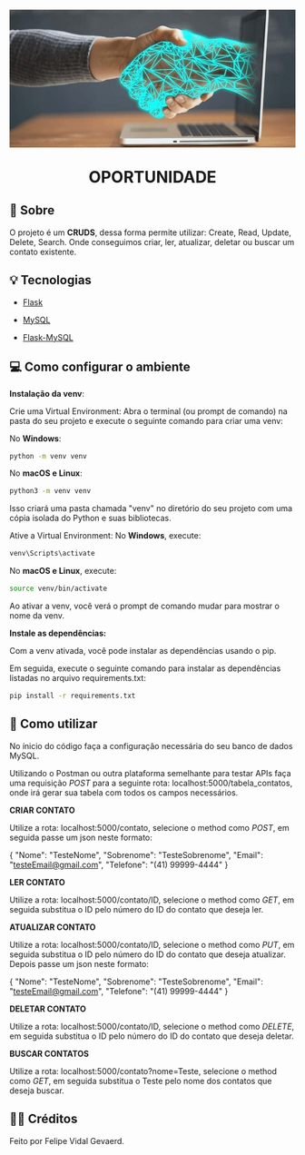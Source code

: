 <h1 align="center">
<img src= "./src/image.png"/>
<p>OPORTUNIDADE</p>
</h1>

## 📘 Sobre

O projeto é um **CRUDS**, dessa forma permite utilizar: Create, Read, Update, Delete, Search. Onde conseguimos criar, ler, atualizar, deletar ou buscar um contato existente.

## 💡 Tecnologias

- [Flask](https://flask.palletsprojects.com/en/2.3.x/) 

- [MySQL](https://dev.mysql.com/doc)

- [Flask-MySQL](https://flask-mysql.readthedocs.io/en/stable/)


##  💻 Como configurar o ambiente

**Instalação da venv**:

Crie uma Virtual Environment:
Abra o terminal (ou prompt de comando) na pasta do seu projeto e execute o seguinte comando para criar uma venv:

No **Windows**:
```bash
python -m venv venv
```
No **macOS e Linux**:
```bash
python3 -m venv venv
```
Isso criará uma pasta chamada "venv" no diretório do seu projeto com uma cópia isolada do Python e suas bibliotecas.

Ative a Virtual Environment:
No **Windows**, execute:
```bash
venv\Scripts\activate
```
No **macOS e Linux**, execute:
```bash
source venv/bin/activate
```
Ao ativar a venv, você verá o prompt de comando mudar para mostrar o nome da venv.

**Instale as dependências:**

Com a venv ativada, você pode instalar as dependências usando o pip.

Em seguida, execute o seguinte comando para instalar as dependências listadas no arquivo requirements.txt:
```bash
pip install -r requirements.txt
```
##  🚀 Como utilizar
No ínicio do código faça a configuração necessária do seu banco de dados MySQL.

Utilizando o Postman ou outra plataforma semelhante para testar APIs faça uma requisição *POST* para a seguinte rota: localhost:5000/tabela_contatos, onde irá gerar sua tabela com todos os campos necessários.

**CRIAR CONTATO**

Utilize a rota: localhost:5000/contato, selecione o method como *POST*, em seguida passe um json neste formato:

{
    "Nome": "TesteNome",
    "Sobrenome": "TesteSobrenome",
    "Email": "testeEmail@gmail.com",
    "Telefone": "(41) 99999-4444"
}

**LER CONTATO**

Utilize a rota: localhost:5000/contato/ID, selecione o method como *GET*, em seguida substitua o ID pelo número do ID do contato que deseja ler.

**ATUALIZAR CONTATO**

Utilize a rota: localhost:5000/contato/ID, selecione o method como *PUT*, em seguida substitua o ID pelo número do ID do contato que deseja atualizar. Depois passe um json neste formato: 

{
    "Nome": "TesteNome",
    "Sobrenome": "TesteSobrenome",
    "Email": "testeEmail@gmail.com",
    "Telefone": "(41) 99999-4444"
}

**DELETAR CONTATO**

Utilize a rota: localhost:5000/contato/ID, selecione o method como *DELETE*, em seguida substitua o ID pelo número do ID do contato que deseja deletar.

**BUSCAR CONTATOS**

Utilize a rota: localhost:5000/contato?nome=Teste, selecione o method como *GET*, em seguida substitua o Teste pelo nome dos contatos que deseja buscar.

## 🙋‍♂️ Créditos
Feito por Felipe Vidal Gevaerd.

